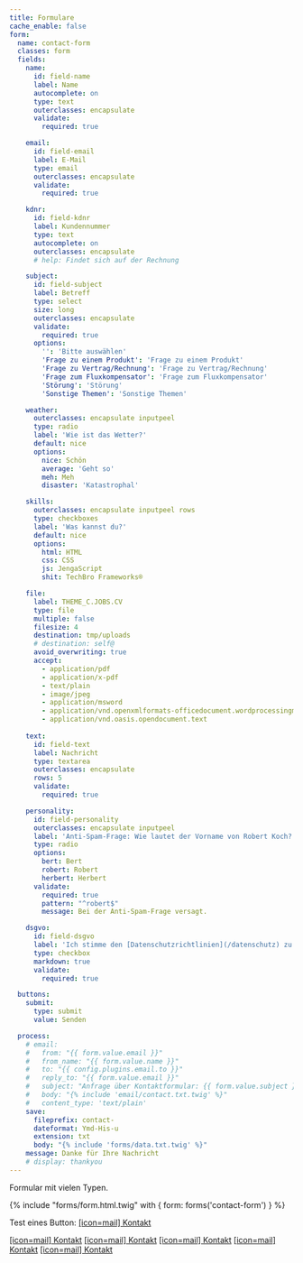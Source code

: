 ```yaml
---
title: Formulare
cache_enable: false
form:
  name: contact-form
  classes: form
  fields:
    name:
      id: field-name
      label: Name
      autocomplete: on
      type: text
      outerclasses: encapsulate
      validate:
        required: true

    email:
      id: field-email
      label: E-Mail
      type: email
      outerclasses: encapsulate
      validate:
        required: true

    kdnr:
      id: field-kdnr
      label: Kundennummer
      type: text
      autocomplete: on
      outerclasses: encapsulate
      # help: Findet sich auf der Rechnung

    subject:
      id: field-subject
      label: Betreff
      type: select
      size: long
      outerclasses: encapsulate
      validate:
        required: true
      options:
        '': 'Bitte auswählen'
        'Frage zu einem Produkt': 'Frage zu einem Produkt'
        'Frage zu Vertrag/Rechnung': 'Frage zu Vertrag/Rechnung'
        'Frage zum Fluxkompensator': 'Frage zum Fluxkompensator'
        'Störung': 'Störung'
        'Sonstige Themen': 'Sonstige Themen'

    weather:
      outerclasses: encapsulate inputpeel
      type: radio
      label: 'Wie ist das Wetter?'
      default: nice
      options:
        nice: Schön
        average: 'Geht so'
        meh: Meh
        disaster: 'Katastrophal'

    skills:
      outerclasses: encapsulate inputpeel rows
      type: checkboxes
      label: 'Was kannst du?'
      default: nice
      options:
        html: HTML
        css: CSS
        js: JengaScript
        shit: TechBro Frameworks®

    file:
      label: THEME_C.JOBS.CV
      type: file
      multiple: false
      filesize: 4
      destination: tmp/uploads
      # destination: self@
      avoid_overwriting: true
      accept:
        - application/pdf
        - application/x-pdf
        - text/plain
        - image/jpeg
        - application/msword
        - application/vnd.openxmlformats-officedocument.wordprocessingml.document
        - application/vnd.oasis.opendocument.text
        
    text:
      id: field-text
      label: Nachricht
      type: textarea
      outerclasses: encapsulate
      rows: 5
      validate:
        required: true

    personality:
      id: field-personality
      outerclasses: encapsulate inputpeel
      label: 'Anti-Spam-Frage: Wie lautet der Vorname von Robert Koch?'
      type: radio
      options:
        bert: Bert
        robert: Robert
        herbert: Herbert
      validate:
        required: true
        pattern: "^robert$"
        message: Bei der Anti-Spam-Frage versagt.

    dsgvo:
      id: field-dsgvo
      label: 'Ich stimme den [Datenschutzrichtlinien](/datenschutz) zu'
      type: checkbox
      markdown: true
      validate:
        required: true

  buttons:
    submit:
      type: submit
      value: Senden

  process:
    # email:
    #   from: "{{ form.value.email }}"
    #   from_name: "{{ form.value.name }}"
    #   to: "{{ config.plugins.email.to }}"
    #   reply_to: "{{ form.value.email }}"
    #   subject: "Anfrage über Kontaktformular: {{ form.value.subject }}"
    #   body: "{% include 'email/contact.txt.twig' %}"
    #   content_type: 'text/plain'
    save:
      fileprefix: contact-
      dateformat: Ymd-His-u
      extension: txt
      body: "{% include 'forms/data.txt.twig' %}"
    message: Danke für Ihre Nachricht
    # display: thankyou
---
```

Formular mit vielen Typen.

{% include "forms/form.html.twig" with { form: forms('contact-form') } %}

Test eines Button: <a href="#foo" class="button">[icon=mail] Kontakt</a>

<a href="#foo" class="button">[icon=mail] Kontakt</a>
<a href="#foo" class="button is-small">[icon=mail] Kontakt</a>
<a href="#foo" class="button is-alt">[icon=mail] Kontakt</a>
<a href="#foo" class="button is-quiet">[icon=mail] Kontakt</a>
<a href="#foo" class="button is-ghost">[icon=mail] Kontakt</a>